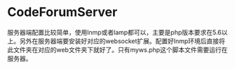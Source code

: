 # CodeForumServer

服务器端配置比较简单，使用lnmp或者lamp都可以，主要是php版本要求在5.6以上。另外在服务器端要安装好对应的websocket扩展。配置好lnmp环境后直接将此文件夹在对应的web文件夹下就好了。只有myws.php这个脚本文件需要运行在服务器。
